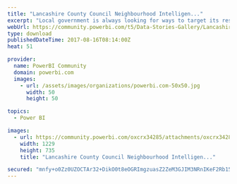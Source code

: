```yaml
---
title: "Lancashire County Council Neighbourhood Intelligen..."
excerpt: "Local government is always looking for ways to target its resources more effectively. Lancashire County Council's business intelligence team recently"
webUrl: https://community.powerbi.com/t5/Data-Stories-Gallery/Lancashire-County-Council-Neighbourhood-Intelligence/m-p/232538
type: download
publishedDateTime: 2017-08-16T08:14:00Z
heat: 51

provider:
  name: PowerBI Community
  domain: powerbi.com
  images:
    - url: /assets/images/organizations/powerbi.com-50x50.jpg
      width: 50
      height: 50

topics:
  - Power BI

images:
  - url: https://community.powerbi.com/oxcrx34285/attachments/oxcrx34285/DataStoriesGallery/1014/1/Neighbourhood%20Intelligence.jpg
    width: 1229
    height: 735
    title: "Lancashire County Council Neighbourhood Intelligen..."

secured: "mnfy+o0Zz0UZOCTAr32+DikO0t8eOGRImgzuasZ2ZeM3GJIM3NRnIKeF2Rb15XY63RqqxK50XANQDMSHItnYiinUJPw4TXYEllDEKS17BIQH6tAhCJGoTERVV6jjKkDdItySPejaLklI5fEKb7GCmYdTLpULi7wazT7db550/WM9vZgbpTJ0sFmMI7mF37ToJs6TX7SMXk60UgW4B+VMpRX36vB0fri4U7UQYWGND86GAhiDuv14zFjqs1a3DsCpgySJI/NeE5oKCOYNSuXh3VE6TaUQFR6Fp6wLhLw8nRJHIhV9YS3dqU6rOTqkWvCXgmLhNdp9NUdA+mZ5GJcalsktCKxCDYbmTUy+4O1aYWcSeOS7KYPl6BpvIrLEU4Rc;UsH9QzBOVniHXp79Yj9kFw=="
---
```



